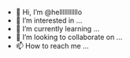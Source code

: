 - 👋 Hi, I’m @helllllllllllo
- 👀 I’m interested in ...
- 🌱 I’m currently learning ...
- 💞️ I’m looking to collaborate on ...
- 📫 How to reach me ...

<!---
helllllllllllo/helllllllllllo is a ✨ special ✨ repository because its `README.md` (this file) appears on your GitHub profile.
You can click the Preview link to take a look at your changes.
--->
